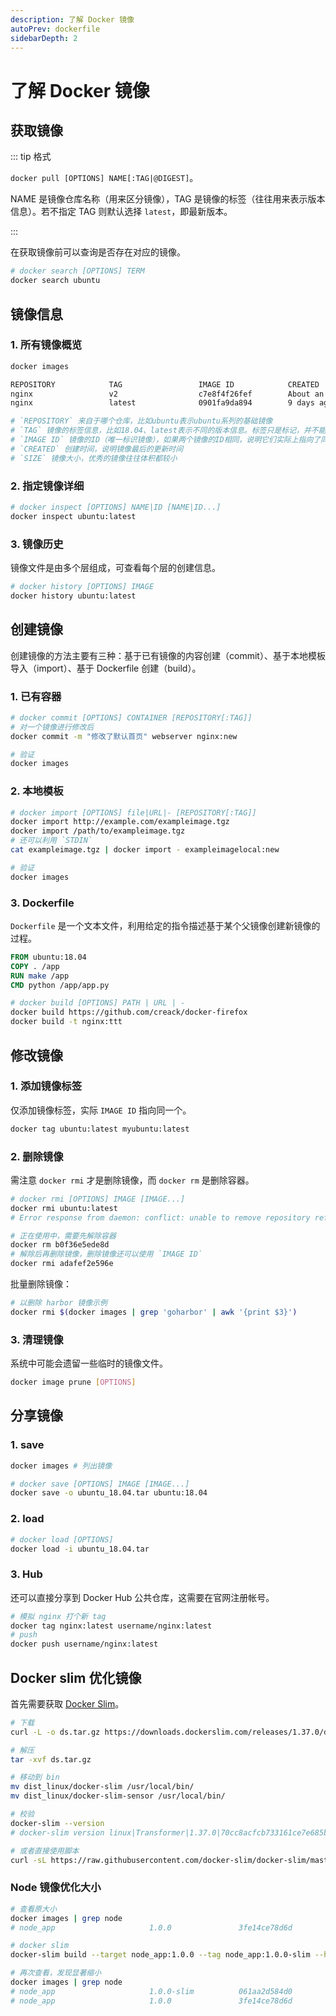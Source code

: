 ```yaml
---
description: 了解 Docker 镜像
autoPrev: dockerfile
sidebarDepth: 2
---
```


# 了解 Docker 镜像

## 获取镜像

::: tip 格式

`docker pull [OPTIONS] NAME[:TAG|@DIGEST]`。

NAME 是镜像仓库名称（用来区分镜像），TAG 是镜像的标签（往往用来表示版本信息）。若不指定 TAG 则默认选择 `latest`，即最新版本。

:::

在获取镜像前可以查询是否存在对应的镜像。

```bash
# docker search [OPTIONS] TERM
docker search ubuntu
```

## 镜像信息

### 1. 所有镜像概览

```bash
docker images

REPOSITORY            TAG                 IMAGE ID            CREATED             SIZE
nginx                 v2                  c7e8f4f26fef        About an hour ago   132MB
nginx                 latest              0901fa9da894        9 days ago          132MB

# `REPOSITORY` 来自于哪个仓库，比如ubuntu表示ubuntu系列的基础镜像
# `TAG` 镜像的标签信息，比如18.04、latest表示不同的版本信息。标签只是标记，并不能标识镜像内容
# `IMAGE ID` 镜像的ID（唯一标识镜像），如果两个镜像的ID相同，说明它们实际上指向了同一个镜像，只是具有不同标签名称而已
# `CREATED` 创建时间，说明镜像最后的更新时间
# `SIZE` 镜像大小，优秀的镜像往往体积都较小
```

### 2. 指定镜像详细

```bash
# docker inspect [OPTIONS] NAME|ID [NAME|ID...]
docker inspect ubuntu:latest
```

### 3. 镜像历史

镜像文件是由多个层组成，可查看每个层的创建信息。

```bash
# docker history [OPTIONS] IMAGE
docker history ubuntu:latest
```

## 创建镜像

创建镜像的方法主要有三种：基于已有镜像的内容创建（commit）、基于本地模板导入（import）、基于 Dockerfile 创建（build）。

### 1. 已有容器

```bash
# docker commit [OPTIONS] CONTAINER [REPOSITORY[:TAG]]
# 对一个镜像进行修改后
docker commit -m "修改了默认首页" webserver nginx:new

# 验证
docker images
```

### 2. 本地模板

```bash
# docker import [OPTIONS] file|URL|- [REPOSITORY[:TAG]]
docker import http://example.com/exampleimage.tgz
docker import /path/to/exampleimage.tgz
# 还可以利用 `STDIN`
cat exampleimage.tgz | docker import - exampleimagelocal:new

# 验证
docker images
```

### 3. Dockerfile

`Dockerfile` 是一个文本文件，利用给定的指令描述基于某个父镜像创建新镜像的过程。

```dockerfile
FROM ubuntu:18.04
COPY . /app
RUN make /app
CMD python /app/app.py
```

```bash
# docker build [OPTIONS] PATH | URL | -
docker build https://github.com/creack/docker-firefox
docker build -t nginx:ttt
```

## 修改镜像

### 1. 添加镜像标签

仅添加镜像标签，实际 `IMAGE ID` 指向同一个。

```bash
docker tag ubuntu:latest myubuntu:latest
```

### 2. 删除镜像

需注意 `docker rmi` 才是删除镜像，而 `docker rm` 是删除容器。

```bash
# docker rmi [OPTIONS] IMAGE [IMAGE...]
docker rmi ubuntu:latest
# Error response from daemon: conflict: unable to remove repository reference "ubuntu:latest" (must force) - container b0f36e5ede8d is using its referenced image adafef2e596e

# 正在使用中，需要先解除容器
docker rm b0f36e5ede8d
# 解除后再删除镜像，删除镜像还可以使用 `IMAGE ID`
docker rmi adafef2e596e
```

批量删除镜像：

``` sh
# 以删除 harbor 镜像示例
docker rmi $(docker images | grep 'goharbor' | awk '{print $3}')
```

### 3. 清理镜像

系统中可能会遗留一些临时的镜像文件。

```bash
docker image prune [OPTIONS]
```

## 分享镜像

### 1. save

```bash
docker images # 列出镜像

# docker save [OPTIONS] IMAGE [IMAGE...]
docker save -o ubuntu_18.04.tar ubuntu:18.04
```

### 2. load

```bash
# docker load [OPTIONS]
docker load -i ubuntu_18.04.tar
```

### 3. Hub

还可以直接分享到 Docker Hub 公共仓库，这需要在官网注册帐号。

```bash
# 模拟 nginx 打个新 tag
docker tag nginx:latest username/nginx:latest
# push
docker push username/nginx:latest
```

## Docker slim 优化镜像

首先需要获取 [Docker Slim](https://github.com/docker-slim/docker-slim/releases)。

``` sh
# 下载
curl -L -o ds.tar.gz https://downloads.dockerslim.com/releases/1.37.0/dist_linux.tar.gz

# 解压
tar -xvf ds.tar.gz

# 移动到 bin
mv dist_linux/docker-slim /usr/local/bin/
mv dist_linux/docker-slim-sensor /usr/local/bin/

# 校验
docker-slim --version
# docker-slim version linux|Transformer|1.37.0|70cc8acfcb733161ce7e685b81ad6c172643c222|2021-09-23_09:23:43AM

# 或者直接使用脚本
curl -sL https://raw.githubusercontent.com/docker-slim/docker-slim/master/scripts/install-dockerslim.sh | sudo -E bash -
```

### Node 镜像优化大小

``` sh
# 查看原大小
docker images | grep node
# node_app                     1.0.0               3fe14ce78d6d        1 months ago        593MB

# docker slim
docker-slim build --target node_app:1.0.0 --tag node_app:1.0.0-slim --http-probe=false

# 再次查看，发现显著缩小
docker images | grep node
# node_app                     1.0.0-slim          061aa2d584d0        19 seconds ago      84.4MB
# node_app                     1.0.0               3fe14ce78d6d        6 months ago        593MB
```
